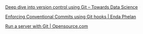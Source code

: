 [Deep dive into version control using Git – Towards Data Science](https://towardsdatascience.com/deep-dive-into-version-control-using-git-f0f3018d10f9)

[Enforcing Conventional Commits using Git hooks | Enda Phelan](https://endaphelan.me/guides/git/using-git-hooks-to-enforce-conventional-commits/)

[Run a server with Git | Opensource.com](https://opensource.com/article/19/4/server-administration-git)
